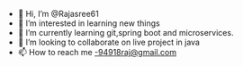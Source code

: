 - 👋 Hi, I’m @Rajasree61
- 👀 I’m interested in learning new things
- 🌱 I’m currently learning git,spring boot and microservices. 
- 💞️ I’m looking to collaborate on live project in java
- 📫 How to reach me -94918raj@gmail.com

<!---
Rajasree61 is a ✨ special ✨ repository because its `README.md` (this file) appears on your GitHub profile.
You can click the Preview link to take a look at your changes.
--->
